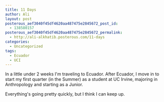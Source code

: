 ```yaml
---
title: 11 Days
author: Ali
layout: post
posterous_aef3040f45df4620aa487475e2845672_post_id:
  - 138580157
posterous_aef3040f45df4620aa487475e2845672_permalink:
  - http://ali-alkhatib.posterous.com/11-days
categories:
  - Uncategorized
tags:
  - Ecuador
  - UCI
---
```

In a little under 2 weeks I'm traveling to Ecuador. After Ecuador, I move in to start my first quarter (in the Summer) as a student at UC Irvine, majoring in Anthropology and starting as a Junior.

Everything's going pretty quickly, but I think I can keep up.
